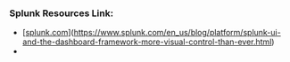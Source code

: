 ### Splunk Resources Link:
  - [[splunk.com](https://www.splunk.com/)](https://www.splunk.com/en_us/blog/platform/splunk-ui-and-the-dashboard-framework-more-visual-control-than-ever.html)
  - 
